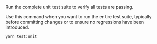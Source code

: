Run the complete unit test suite to verify all tests are passing.

Use this command when you want to run the entire test suite, typically before committing changes or to ensure no regressions have been introduced.

```bash
yarn test:unit
```
